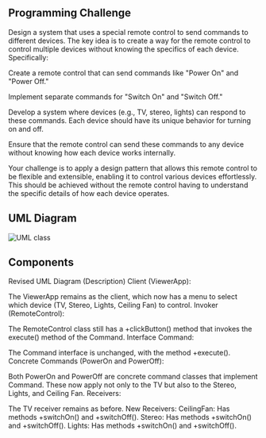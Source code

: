 ## Programming Challenge

Design a system that uses a special remote control to send commands to different devices. The key idea is to create a way for the remote control to control multiple devices without knowing the specifics of each device. Specifically:

Create a remote control that can send commands like "Power On" and "Power Off."

Implement separate commands for "Switch On" and "Switch Off."

Develop a system where devices (e.g., TV, stereo, lights) can respond to these commands. Each device should have its unique behavior for turning on and off.

Ensure that the remote control can send these commands to any device without knowing how each device works internally.

Your challenge is to apply a design pattern that allows this remote control to be flexible and extensible, enabling it to control various devices effortlessly. This should be achieved without the remote control having to understand the specific details of how each device operates.

## UML Diagram
![UML class](https://github.com/user-attachments/assets/55cec3bf-5d7c-4bd8-96c6-78b50732af3a)

## Components

Revised UML Diagram (Description)
Client (ViewerApp):

The ViewerApp remains as the client, which now has a menu to select which device (TV, Stereo, Lights, Ceiling Fan) to control.
Invoker (RemoteControl):

The RemoteControl class still has a +clickButton() method that invokes the execute() method of the Command.
Interface Command:

The Command interface is unchanged, with the method +execute().
Concrete Commands (PowerOn and PowerOff):

Both PowerOn and PowerOff are concrete command classes that implement Command. These now apply not only to the TV but also to the Stereo, Lights, and Ceiling Fan.
Receivers:

The TV receiver remains as before.
New Receivers:
CeilingFan: Has methods +switchOn() and +switchOff().
Stereo: Has methods +switchOn() and +switchOff().
Lights: Has methods +switchOn() and +switchOff().
